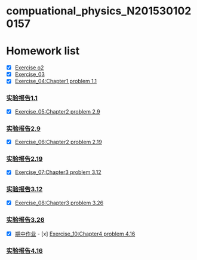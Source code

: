 # compuational_physics_N2015301020157
# Homework list
- [x]  [Exercise o2](https://github.com/XiaoxiaTao/compuational_physics_N2015301020157/blob/master/Exercise_02)
- [x] [Exercise_03](https://github.com/XiaoxiaTao/compuational_physics_N2015301020157/blob/master/Exercise_03.py)
- [x] [Exercise_04:Chapter1 problem 1.1](https://github.com/XiaoxiaTao/compuational_physics_N2015301020157/blob/master/Exercise_04:Chapter1%20problem%201.1.py)
### [实验报告1.1](https://www.zybuluo.com/Xiaoxia-/note/901840)
- [x] [Exercise_05:Chapter2 problem 2.9](https://github.com/XiaoxiaTao/compuational_physics_N2015301020157/blob/master/Exercise_05:Chapter2%20problem2.9.py)
### [实验报告2.9](https://www.zybuluo.com/Xiaoxia-/note/914566)
- [x] [Exercise_06:Chapter2 problem 2.19](https://github.com/XiaoxiaTao/compuational_physics_N2015301020157/blob/master/Exercise_06:Chapter2%20problem%202.19.py)
### [实验报告2.19](https://www.zybuluo.com/Xiaoxia-/note/921286)

- [x] [Exercise_07:Chapter3 problem 3.12](https://github.com/XiaoxiaTao/compuational_physics_N2015301020157/blob/master/Exercise_07:Chapter3%20problem%203.12%20%E5%AE%9E%E9%AA%8C%E6%8A%A5%E5%91%8A.py)
### [实验报告3.12](https://www.zybuluo.com/Xiaoxia-/note/932115)
- [x] [Exercise_08:Chapter3 problem 3.26](https://github.com/XiaoxiaTao/compuational_physics_N2015301020157/blob/master/Exercise_08:Chapter3%20problem%203.26.py)
### [实验报告3.26](https://www.zybuluo.com/Xiaoxia-/note/932113)
- [x] [期中作业](https://www.zybuluo.com/Xiaoxia-/note/932075)
- [x] [Exercise_10:Chapter4 problem 4.16](https://github.com/XiaoxiaTao/compuational_physics_N2015301020157/blob/master/Exercise_10:Chapter4%20problem%204.16.py)
### [实验报告4.16](https://www.zybuluo.com/Xiaoxia-/note/971314)
